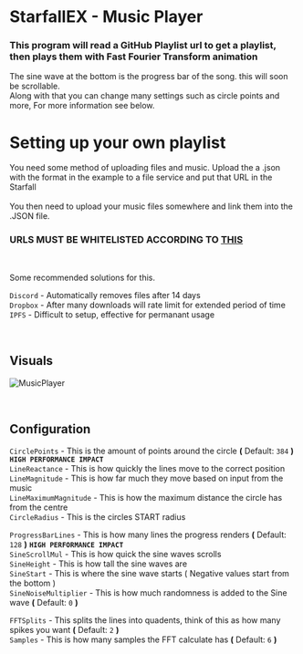 # StarfallEX - Music Player
### This program will read a GitHub Playlist url to get a playlist, then plays them with Fast Fourier Transform animation

The sine wave at the bottom is the progress bar of the song. this will soon be scrollable.<br>
Along with that you can change many settings such as circle points and more, For more information see below.

# Setting up your own playlist
You need some method of uploading files and music. Upload the a .json with the format in the example to a file service and put that URL in the Starfall <br>
 <br>
You then need to upload your music files somewhere and link them into the .JSON file.

### URLS MUST BE WHITELISTED ACCORDING TO [THIS](https://github.com/thegrb93/StarfallEx/blob/master/lua/starfall/permissions/providers_sh/url_whitelist.lua )

<br>

Some recommended solutions for this.

`Discord` - Automatically removes files after 14 days <br>
`Dropbox` - After many downloads will rate limit for extended period of time <br>
`IPFS` - Difficult to setup, effective for permanant usage <br>

<br>

## <b>Visuals</b>

![MusicPlayer](https://github.com/Toakley683/StarfallEX-Music-Player/assets/101290005/040b0212-5c22-4f45-93ac-aa33210d82e4)

<br>

## <b>Configuration</b>

`CirclePoints` - This is the amount of points around the circle <b>(</b> Default: `384` <b>)</b> <b>`HIGH PERFORMANCE IMPACT`</b> <br>
`LineReactance` - This is how quickly the lines move to the correct position <br>
`LineMagnitude` - This is how far much they move based on input from the music <br>
`LineMaximumMagnitude` - This is how the maximum distance the circle has from the centre <br>
`CircleRadius` - This is the circles START radius <br>

`ProgressBarLines` - This is how many lines the progress renders <b>(</b> Default: `128` <b>)</b> <b>`HIGH PERFORMANCE IMPACT`</b> <br>
`SineScrollMul` - This is how quick the sine waves scrolls <br>
`SineHeight` - This is how tall the sine waves are <br>
`SineStart` - This is where the sine wave starts ( Negative values start from the bottom ) <br>
`SineNoiseMultiplier` - This is how much randomness is added to the Sine wave <b>(</b> Default: `0` <b>)</b> <br>

`FFTSplits` - This splits the lines into quadents, think of this as how many spikes you want <b>(</b> Default: `2` <b>)</b> <br>
`Samples` - This is how many samples the FFT calculate has <b>(</b> Default: `6` <b>)</b> <br>
